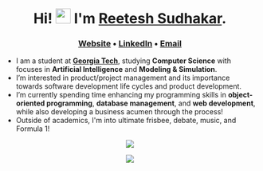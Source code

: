 <h1 align="center">  Hi! <img src="https://media.giphy.com/media/hvRJCLFzcasrR4ia7z/giphy.gif" width="30px"> I'm <a href="https://reeteshsudhakar.com">Reetesh Sudhakar</a>.</h1>
<h3 align="center">
  <a href="https://www.reeteshsudhakar.com">Website</a> •
  <a href="https://www.linkedin.com/in/reeteshsudhakar/">LinkedIn</a> •
  <a href="mailto:rsudhakar9@gatech.edu">Email</a>
</h3>


- I am a student at [**Georgia Tech**](https://gatech.edu), studying **Computer Science** with focuses in **Artificial Intelligence** and **Modeling & Simulation**. 
- I’m interested in product/project management and its importance towards software development life cycles and product development. 
- I’m currently spending time enhancing my programming skills in **object-oriented programming**, **database management**, and **web development**, while also developing a business acumen through the process! 
- Outside of academics, I'm into ultimate frisbee, debate, music, and Formula 1!

<p align="center"> 
  <img src = "https://github-readme-stats.vercel.app/api/top-langs/?username=reeteshsudhakar&layout=compact&title_color=007bff&text_color=e7e7e7&icon_color=007bff&bg_color=171c28">
</p>
<p align="center">
   <img src = "https://github-readme-stats.vercel.app/api?username=reeteshsudhakar&show_icons=true&theme=tokyonight&include_all_commits=true&count_private=true&custom_title=What I've Been Up To&hide=stars">
</p>

<!---
reeteshsudhakar/reeteshsudhakar is a ✨ special ✨ repository because its `README.md` (this file) appears on your GitHub profile.
You can click the Preview link to take a look at your changes.
--->
